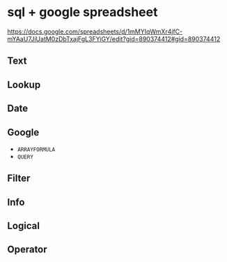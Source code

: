 # sql + google spreadsheet
https://docs.google.com/spreadsheets/d/1mMYIqWmXr4jfC-mYAaU7JiUatM0zDbTxajFgL3FYiGY/edit?gid=890374412#gid=890374412
## Text

## Lookup

## Date

## Google
- `ARRAYFORMULA`
- `QUERY`

## Filter

## Info

## Logical

## Operator
